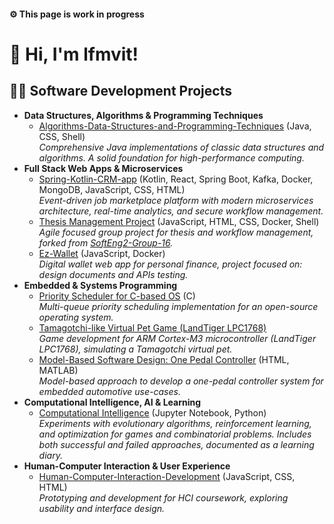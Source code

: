 <h4>⚙️ This page is work in progress </h4>
<h1>👋 Hi, I'm lfmvit!</h1>

<h2>👨‍💻 Software Development Projects</h2>

<ul>
  <li>
  <b>Data Structures, Algorithms & Programming Techniques</b><br>
  <ul>
    <li>
      <a href="https://github.com/lfmvit/Algorithms-Data-Structures-and-Programming-Techniques">Algorithms-Data-Structures-and-Programming-Techniques</a> (Java, CSS, Shell) <br>
      <i>Comprehensive Java implementations of classic data structures and algorithms. A solid foundation for high-performance computing.</i>
      </li>
</li>
  </ul>
    <li>
    <b>Full Stack Web Apps & Microservices</b>
    <ul>
      <li>
        <a href="https://github.com/lfmvit/spring-kotlin-CRM-app">Spring-Kotlin-CRM-app</a> (Kotlin, React, Spring Boot, Kafka, Docker, MongoDB, JavaScript, CSS, HTML)<br>
        <i>Event-driven job marketplace platform with modern microservices architecture, real-time analytics, and secure workflow management.</i>
      </li>
      <li>
        <a href="https://github.com/lfmvit/thesis-management-project">Thesis Management Project</a> (JavaScript, HTML, CSS, Docker, Shell)<br>
        <i>Agile focused group project for thesis and workflow management, forked from <a href="https://github.com/SoftEng2-Group-16/thesis-management-project">SoftEng2-Group-16</a>.</i>
      </li>
      <li>
        <a href="https://github.com/lfmvit/ez-wallet">Ez-Wallet</a> (JavaScript, Docker)<br>
        <i>Digital wallet web app for personal finance, project focused on: design documents and APIs testing.</i>
      </li>
      </li>
    </ul>
  </li>
  <li>
    <b>Embedded & Systems Programming</b>
    <ul>
      <li>
        <a href="https://github.com/lfmvit/priority-scheduler-for-c-based-os">Priority Scheduler for C-based OS</a> (C)<br>
        <i>Multi-queue priority scheduling implementation for an open-source operating system.</i>
      </li>
      <li>
        <a href="https://github.com/lfmvit/Tamagotchi-like-Virtual-Pet-Game-LandTiger-LPC1768">Tamagotchi-like Virtual Pet Game (LandTiger LPC1768)</a> <br>
        <i>Game development for ARM Cortex-M3 microcontroller (LandTiger LPC1768), simulating a Tamagotchi virtual pet.</i>
      </li>
      <li>
        <a href="https://github.com/lfmvit/Model-Based-Software-Design---One-Pedal-Controller">Model-Based Software Design: One Pedal Controller</a> (HTML, MATLAB)<br>
        <i>Model-based approach to develop a one-pedal controller system for embedded automotive use-cases.</i>
      </li>
    </ul>
  </li>
  <li>
    <b>Computational Intelligence, AI & Learning</b>
    <ul>
      <li>
        <a href="https://github.com/lfmvit/computational-intelligence">Computational Intelligence</a> (Jupyter Notebook, Python)<br>
        <i>Experiments with evolutionary algorithms, reinforcement learning, and optimization for games and combinatorial problems. Includes both successful and failed approaches, documented as a learning diary.</i>
      </li>
    </ul>
  </li>
  <li>
    <b>Human-Computer Interaction & User Experience</b>
    <ul>
      <li>
        <a href="https://github.com/lfmvit/Human-Computer-Interaction-Development">Human-Computer-Interaction-Development</a> (JavaScript, CSS, HTML)<br>
        <i>Prototyping and development for HCI coursework, exploring usability and interface design.</i>
      </li>
    </ul>
  </li>
</ul>
